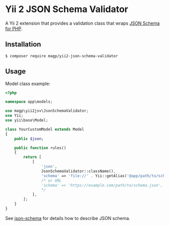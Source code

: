 # Yii 2 JSON Schema Validator

A Yii 2 extension that provides a validation class that wraps
[JSON Schema for PHP](https://github.com/swaggest/php-json-schema).

## Installation

```
$ composer require magp/yii2-json-schema-validator
```

## Usage

Model class example:

```php
<?php

namespace app\models;

use magp\yii2jsv\JsonSchemaValidator;
use Yii;
use yii\base\Model;

class YourCustomModel extends Model
{
    public $json;

    public function rules()
    {
        return [
            [
                'json',
                JsonSchemaValidator::className(),
                'schema' => 'file://' . Yii::getAlias('@app/path/to/schema.json'),
                /* or URL
                'schema' => 'https://example.com/path/to/schema.json',
                */
            ],
        ];
    }
}
```

See [json-schema](http://json-schema.org) for details how to describe JSON schema.
